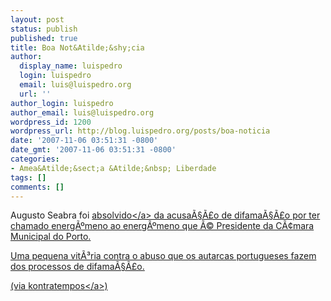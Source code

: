 ```yaml
---
layout: post
status: publish
published: true
title: Boa Not&Atilde;&shy;cia
author:
  display_name: luispedro
  login: luispedro
  email: luis@luispedro.org
  url: ''
author_login: luispedro
author_email: luis@luispedro.org
wordpress_id: 1200
wordpress_url: http://blog.luispedro.org/posts/boa-noticia
date: '2007-11-06 03:51:31 -0800'
date_gmt: '2007-11-06 03:51:31 -0800'
categories:
- Amea&Atilde;&sect;a &Atilde;&nbsp; Liberdade
tags: []
comments: []
---
```

<p>Augusto Seabra foi <a href="http:&#47;&#47;jn.sapo.pt&#47;2007&#47;11&#47;03&#47;porto&#47;augusto_seabra_vence_rio.html">absolvido<&#47;a> da acusa&Atilde;&sect;&Atilde;&pound;o de difama&Atilde;&sect;&Atilde;&pound;o por ter chamado energ&Atilde;&ordm;meno ao energ&Atilde;&ordm;meno que &Atilde;&copy; Presidente da C&Atilde;&cent;mara Municipal do Porto.</p>
<p>Uma pequena vit&Atilde;&sup3;ria contra o abuso que os autarcas portugueses fazem dos processos de difama&Atilde;&sect;&Atilde;&pound;o.</p>
<p>(via <a href="http:&#47;&#47;kontratempos.blogspot.com&#47;2007&#47;11&#47;energmeno-pois.html">kontratempos<&#47;a>)</p>
